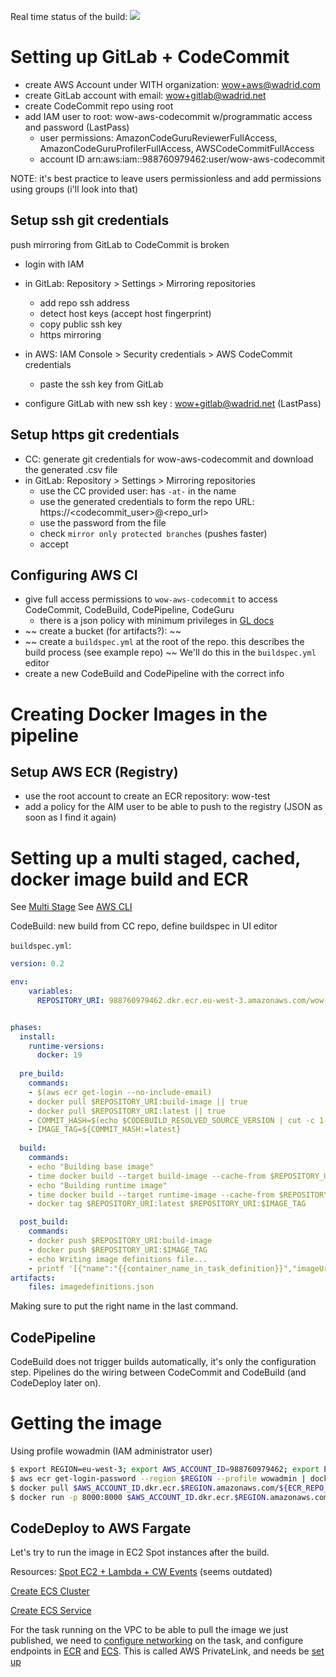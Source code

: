 Real time status of the build: ![](https://codebuild.eu-west-3.amazonaws.com/badges?uuid=eyJlbmNyeXB0ZWREYXRhIjoid1d4WlJZeHlxa0s2TXdXeFUvc0d2LzlNODBQYzVtVGRGUUNTYk45YVVKRjVTNCs5M2pUSDNRTWk1MFdKY014bDhjUEdNbnJxU3E2TVc0OGtPcVhSL1p3PSIsIml2UGFyYW1ldGVyU3BlYyI6ImpVRHFKUlZweUhkdnVIZG4iLCJtYXRlcmlhbFNldFNlcmlhbCI6MX0%3D&branch=main)

# Setting up GitLab + CodeCommit

- create AWS Account under WITH organization: wow+aws@wadrid.com
- create GitLab account with email: wow+gitlab@wadrid.net
- create CodeCommit repo using root
- add IAM user to root: wow-aws-codecommit w/programmatic access and password (LastPass)
	* user permissions: AmazonCodeGuruReviewerFullAccess, AmazonCodeGuruProfilerFullAccess, AWSCodeCommitFullAccess
	* account ID arn:aws:iam::988760979462:user/wow-aws-codecommit

NOTE: it's best practice to leave users permissionless and add permissions using groups (i'll look into that)

## Setup ssh git credentials
push mirroring from GitLab to CodeCommit is broken

- login with IAM
- in GitLab: Repository > Settings > Mirroring repositories
	* add repo ssh address
	* detect host keys (accept host fingerprint)
	* copy public ssh key
	* https mirroring
- in AWS: IAM Console > Security credentials > AWS CodeCommit credentials 
	* paste the ssh key from GitLab

- configure GitLab with new ssh key : wow+gitlab@wadrid.net (LastPass)

## Setup https git credentials

- CC: generate git credentials for wow-aws-codecommit and download the generated .csv file
- in GitLab: Repository > Settings > Mirroring repositories
	* use the CC provided user: has `-at-` in the name
	* use the generated credentials to form the repo URL: https://<codecommit_user>@<repo_url>
	* use the password from the file
	* check `mirror only protected branches` (pushes faster)
	* accept

## Configuring AWS CI

- give full access permissions to `wow-aws-codecommit` to access CodeCommit, CodeBuild, CodePipeline, CodeGuru
	* there is a json policy with minimum privileges in [GL docs](https://docs.gitlab.com/ee/user/project/repository/mirror/push.html#set-up-a-push-mirror-from-gitlab-to-aws-codecommit)
- ~~ create a bucket (for artifacts?): ~~
- ~~ create a `buildspec.yml` at the root of the repo. this describes the build process (see example repo) ~~ We'll do this in the `buildspec.yml` editor
- create a new CodeBuild and CodePipeline with the correct info

# Creating Docker Images in the pipeline

## Setup AWS ECR (Registry)

- use the root account to create an ECR repository: wow-test
- add a policy for the AIM user to be able to push to the registry
	(JSON as soon as I find it again)


# Setting up a multi staged, cached, docker image build and ECR

See [Multi Stage](docs/multi_stage.md)
See [AWS CLI](docs/aws_cli.md)


CodeBuild: new build from CC repo, define buildspec in UI editor

`buildspec.yml`:

```yaml
version: 0.2

env:
    variables:
      REPOSITORY_URI: 988760979462.dkr.ecr.eu-west-3.amazonaws.com/wow-test


phases:
  install:
    runtime-versions:
      docker: 19
  
  pre_build:
    commands:
    - $(aws ecr get-login --no-include-email)
    - docker pull $REPOSITORY_URI:build-image || true
    - docker pull $REPOSITORY_URI:latest || true
    - COMMIT_HASH=$(echo $CODEBUILD_RESOLVED_SOURCE_VERSION | cut -c 1-7)
    - IMAGE_TAG=${COMMIT_HASH:=latest}
    
  build:
    commands:
    - echo "Building base image"
    - time docker build --target build-image --cache-from $REPOSITORY_URI:build-image --tag $REPOSITORY_URI:build-image .
    - echo "Building runtime image"
    - time docker build --target runtime-image --cache-from $REPOSITORY_URI:build-image --cache-from $REPOSITORY_URI:latest --tag $REPOSITORY_URI:latest .
    - docker tag $REPOSITORY_URI:latest $REPOSITORY_URI:$IMAGE_TAG

  post_build:
    commands:
    - docker push $REPOSITORY_URI:build-image
    - docker push $REPOSITORY_URI:$IMAGE_TAG
    - echo Writing image definitions file...
    - printf '[{"name":"{{container_name_in_task_definition}}","imageUri":"%s"}]' $REPOSITORY_URI:$IMAGE_TAG > imagedefinitions.json
artifacts:
    files: imagedefinitions.json
```

Making sure to put the right name in the last command.

## CodePipeline

CodeBuild does not trigger builds automatically, it's only the configuration step. Pipelines do the wiring between CodeCommit and CodeBuild (and CodeDeploy later on).

# Getting the image

Using profile wowadmin (IAM administrator user)


```bash
$ export REGION=eu-west-3; export AWS_ACCOUNT_ID=988760979462; export ECR_REPO_NAME=wow-test
$ aws ecr get-login-password --region $REGION --profile wowadmin | docker login --username AWS --password-stdin $AWS_ACCOUNT_ID.dkr.ecr.$REGION.amazonaws.com
$ docker pull $AWS_ACCOUNT_ID.dkr.ecr.$REGION.amazonaws.com/${ECR_REPO_NAME}:latest
$ docker run -p 8000:8000 $AWS_ACCOUNT_ID.dkr.ecr.$REGION.amazonaws.com/${ECR_REPO_NAME}:latest  # runs on port 8000
```

## CodeDeploy to AWS Fargate

Let's try to run the image in EC2 Spot instances after the build.

Resources:
[Spot EC2 + Lambda + CW Events](https://aws.amazon.com/blogs/devops/automatic-deployment-to-new-amazon-ec2-on-demand-and-spot-instances-using-aws-codedeploy-amazon-cloudwatch-events-and-aws-lambda/) (seems outdated)

[Create ECS Cluster](https://docs.aws.amazon.com/AmazonECS/latest/developerguide/create-ec2-cluster-console-v2.html)

[Create ECS Service](https://docs.aws.amazon.com/AmazonECS/latest/developerguide/create-service-console-v2.html)

For the task running on the VPC to be able to pull the image we just published, we need to [configure networking](https://docs.aws.amazon.com/AmazonECS/latest/userguide/fargate-task-networking.html) on the task, and configure endpoints in [ECR](https://docs.aws.amazon.com/AmazonECR/latest/userguide/vpc-endpoints.html) and [ECS](https://docs.aws.amazon.com/AmazonECS/latest/developerguide/vpc-endpoints.html). This is called AWS PrivateLink, and needs be [set up](https://docs.aws.amazon.com/vpc/latest/privatelink/endpoint-services-overview.html)
